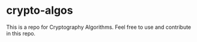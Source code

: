 # crypto-algos
This is a repo for Cryptography Algorithms. Feel free to use and contribute in this repo.
